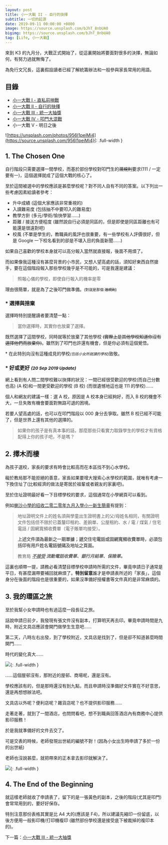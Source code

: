 ```yaml
---
layout: post
title: 小一大戰 II - 自行的抉擇
subtitle: 一切的起源
date: 2019-09-11 00:00:00 +0800
image: https://source.unsplash.com/bJhT_8nbUA0
bigimg: https://source.unsplash.com/bJhT_8nbUA0
tag: [Life, 小一大戰]
---
```


來到 K3 的九月分，大戰正式開始了，從這裏開始將要面對很多的決擇，無論如何，有努力過就無悔了。

為免行文冗長，這裏假設讀者已經了解統籌辦法和一般參與家長常用的用語。

## 目錄

- [小一大戰 I - 直私前哨戰](../2019-07-24-primary-war-1)
- [小一大戰 II - 自行的抉擇](../2019-09-11-primary-war-2)
- [小一大戰 III - 統一大抽獎](../2019-10-03-primary-war-3)
- [小一大戰 IV - 叩門大混戰](../2019-11-21-primary-war-4)
- 小一大戰 V - 明日之後

![https://unsplash.com/photos/956I1peiMi4](https://source.unsplash.com/956I1peiMi4){: .full-width }

## 1. The Chosen One

自行階段只需要選擇一間學校，而基於部份學校對叩門生的~~潛規則~~要求(111 / 一定要有一)，這個選擇就成了這個大戰的核心了。

至於這間被選中的學校應該是甚麼學校呢？對不同人自有不同的答案。以下列出一些考慮因素給讀者參考：

- 升中成績 (這個大家應該非常重視的)
- 入讀難易度 (包括抽不中要叩入的難易度)
- 教學方針 (多元/學術/愉快學習……)
- 距離 / 接送方便程度 (雖然說自行必須是同區的，但是即使是同區距離也有可能還是很遠對吧)
- 校風 (不單是學生的，教職員的風評也很重要，有一些學校有人評價很好，但是 Google 一下校名看到的卻是不堪入目的負面新聞……)

如果自己喜歡的學校本身就可以高分報入當然就直接報，後面不用煩了。

而如果像我這種沒有甚麼背景的小市民，又想人望高處的話，須知好東西自然搶手，要在這個階段報入那些學校幾乎是不可能的，可是我還是建議：

> 照報心儀的學校，即使自行報入的機率是零

理由很簡單，就是為了之後叩門做準備。<small>(對就是那個 ~~潛規則~~)</small>

### \* 選擇與捨棄

選擇時特別提醒讀者要清楚一點：

> 當你選擇時，其實你也放棄了選擇。

既然選擇了這間學校，同時就等於放棄了其他學校 ~~(實際上是其他學校知道你沒有選擇他們而放棄你)~~。雖然到了叩門也許還有機會，但是你必須有這個覺悟。

<div class="special-text">
  <div>
    * 在此特別向沒有這種成見的學校<small><i>(包括小女所就讀的學校)</i></small>致敬。
  </div>
</div>

### \* 好或更好 <small>_(20 Sep 2019 Update)_</small>

網上看到有人問二間學校難以抉擇的狀況：一間已經很受歡迎的學校(而自己分數也高) (A 校)和一間更受歡迎的學校 (B 校) (而很遺憾地這也是 111 的學校)……

個人和網友的建議一樣：選 A 校，原因是 A 校本身已經夠好，而入 B 校的機會不大，一旦失敗有機會要面對無路可退的困境。

若要人望高處的話，也可以在叩門階段以 000 身分去爭取。雖然 B 校已經不可能了，但是世界上還有其他的選擇的。

> 如果你的孩子是有真本事的話，那麼那些只看實力取錄學生的學校才有資格配得上你的孩子吧，不是嗎？

## 2. 擇木而棲

為孩子選校，家長的要求有時會比較高而在本區找不到心水學校。

礙於教局那不能拒絕的善意，家長如果要增大搜索心水學校的範圍，就唯有考慮一下換住址了(比較經濟的做法是寄居於祖輩或者親友的家裏吧)。

至於住址證明最好看一下目標學校的要求，這個通常在小學網頁可以看到。

例如[喇沙小學的招收二零二零年九月入學小一新生簡章](https://www.la-salle.edu.hk/files/2019-2020/Admission%2010092019/%E6%8B%9B%E6%94%B6%E4%BA%8C%E9%9B%B6%E4%BA%8C%E9%9B%B6%E5%B9%B4%E4%B9%9D%E6%9C%88%E5%85%A5%E5%AD%B8%E5%B0%8F%E4%B8%80%E6%96%B0%E7%94%9F%E7%B0%A1%E7%AB%A0.pdf)有提到：

> 地址證明文件上的姓名須與學童出生證明書上的父/母姓名相同，有關證明文件包括但不限於已蓋釐印租約、差餉單、公屋租約、水 / 電 / 煤氣 / 住宅電話 / 固網寬頻收費單（電子賬單均接受）。
>
> **上述文件須為最新之一期單據；遞交住宅電話或固網寬頻收費單時，必須包括印有用戶姓名電話號碼及地址之頁面。**
>
> 教育局 **_<u>不接受</u> 流動電話收費單、銀行月結單、保險單。_**

這裏也順帶一提，請務必看清楚目標學校申請時所需的文件，畢竟申請日子通常是平日，有甚麼漏帶要補回就麻煩了。**特別留意**誰才是申請表所述的「家長」，這個身分在後面的階段也是很重要的，如果沒準備好授權書等文件真的是非常麻煩的。

## 3. 我的環區之旅

至於我幫小女申請時也有過這麼一段長征之旅。

話說申請日前夕，我發現有張文件沒有副本，打算明天再去印。畢竟申請時間是九時，附近文具店應該會開門做學生生意吧……

第二天，八時左右出發，到了學校附近，文具店是找到了，但是卻不知道甚麼時間開門……

時代的變化真大……

![](https://res.cloudinary.com/twenty20/private_images/t_standard-fit/v1521838704/photosp/1c2eea50-4a1c-4825-a4ab-01f76656b369/1c2eea50-4a1c-4825-a4ab-01f76656b369.jpg){: .full-width }

……這個屋邨沒有，那附近的屋邨、商場呢，還是沒有。

學校應該有的，但是那時還沒有到九點，而且申請時沒準備好文件實在不好意思，還是再想想辦法吧。

文具店以外呢？便利店呢？雜貨店呢？也不提供影印服務……

走著走著，就到了一間酒店，也問問看吧，想不到職員回答酒店內有商務中心提供影印服務！

於是我就準備好的文件去交了。

可是交表的時候，老師發現出世紙的編號不對！(因為小女出生時申請了多於一份的出世紙)

老師也沒說甚麼，就把帶來的正本拿去影印就解決了。

![](https://res.cloudinary.com/twenty20/private_images/t_standard-fit/v1521838871/photosp/e0bf3bc6-4d00-46e7-a505-46f435a03f5e/e0bf3bc6-4d00-46e7-a505-46f435a03f5e.jpg){: .full-width }

## 4. The End of the Beginning

就這樣老師就收了申請表了，留下的是一張黃色的副本，之後的階段(尤其是叩門)會常常用到的，要好好保存。

特別注意那份表格其實是比 A4 大的(應該是 F4)，所以建議先縮印一份留底，以後方便用一般影印機/打印機複印 (雖然部份學校還是接受底下被裁掉的複印本的)。

下一篇：[小一大戰 III - 統一大抽獎](../2019-10-03-primary-war-3)

